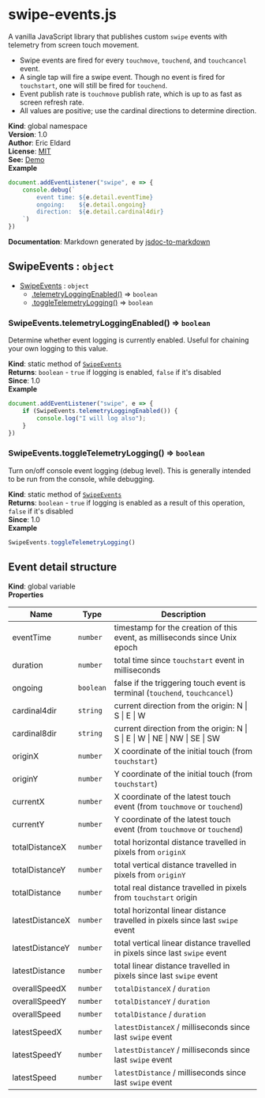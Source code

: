 # swipe-events.js

A vanilla JavaScript library that publishes custom <code>swipe</code> events with telemetry from screen touch movement.
- Swipe events are fired for every <code>touchmove</code>, <code>touchend</code>, and <code>touchcancel</code> event.
- A single tap will fire a swipe event. Though no event is fired for <code>touchstart</code>, one will still be fired for <code>touchend</code>.
- Event publish rate is <code>touchmove</code> publish rate, which is up to as fast as screen refresh rate.
- All values are positive; use the cardinal directions to determine direction.

**Kind**: global namespace  
**Version**: 1.0  
**Author**: Eric Eldard  
**License**: [MIT](https://github.com/eric-eldard/swipe-events.js/blob/main/LICENSE)  
**See:** [Demo](https://eric-eldard.github.io/swipe-events.js)   
**Example**  
```js
document.addEventListener("swipe", e => {
    console.debug(`
        event time: ${e.detail.eventTime}
        ongoing:    ${e.detail.ongoing}
        direction:  ${e.detail.cardinal4dir}
    `)
})
```
**Documentation**: Markdown generated by [jsdoc-to-markdown](https://github.com/jsdoc2md/jsdoc-to-markdown)

<a name="SwipeEvents"></a>

## SwipeEvents : <code>object</code>

* [SwipeEvents](#SwipeEvents) : <code>object</code>
    * [.telemetryLoggingEnabled()](#SwipeEvents.telemetryLoggingEnabled) ⇒ <code>boolean</code>
    * [.toggleTelemetryLogging()](#SwipeEvents.toggleTelemetryLogging) ⇒ <code>boolean</code>

<a name="SwipeEvents.telemetryLoggingEnabled"></a>

### SwipeEvents.telemetryLoggingEnabled() ⇒ <code>boolean</code>
Determine whether event logging is currently enabled. Useful for chaining your own logging to this value.

**Kind**: static method of [<code>SwipeEvents</code>](#SwipeEvents)  
**Returns**: <code>boolean</code> - <code>true</code> if logging is enabled, <code>false</code> if it's disabled  
**Since**: 1.0  
**Example**  
```js
document.addEventListener("swipe", e => {
    if (SwipeEvents.telemetryLoggingEnabled()) {
        console.log("I will log also");
    }
})
```
<a name="SwipeEvents.toggleTelemetryLogging"></a>

### SwipeEvents.toggleTelemetryLogging() ⇒ <code>boolean</code>
Turn on/off console event logging (debug level). This is generally intended to be run from the console, while debugging.

**Kind**: static method of [<code>SwipeEvents</code>](#SwipeEvents)  
**Returns**: <code>boolean</code> - <code>true</code> if logging is enabled as a result of this operation, <code>false</code> if it's disabled  
**Since**: 1.0  
**Example**  
```js
SwipeEvents.toggleTelemetryLogging()
```


<a name="Event detail structure"></a>

## Event detail structure
**Kind**: global variable  
**Properties**

| Name            | Type | Description                                                                                             |
|-----------------| --- |---------------------------------------------------------------------------------------------------------|
| eventTime       | <code>number</code> | timestamp for the creation of this event, as milliseconds since Unix epoch                              |
| duration        | <code>number</code> | total time since <code>touchstart</code> event in milliseconds                                          |
| ongoing         | <code>boolean</code> | false if the triggering touch event is terminal (<code>touchend</code>, <code>touchcancel</code>)       |
| cardinal4dir    | <code>string</code> | current direction from the origin: N &vert; S &vert; E &vert; W                                         |
| cardinal8dir    | <code>string</code> | current direction from the origin: N &vert; S &vert; E &vert; W &vert; NE &vert; NW &vert; SE &vert; SW |
| originX         | <code>number</code> | X coordinate of the initial touch (from <code>touchstart</code>)                                        |
| originY         | <code>number</code> | Y coordinate of the initial touch (from <code>touchstart</code>)                                        |
| currentX        | <code>number</code> | X coordinate of the latest touch event (from <code>touchmove</code> or <code>touchend</code>)           |
| currentY        | <code>number</code> | Y coordinate of the latest touch event (from <code>touchmove</code> or <code>touchend</code>)           |
| totalDistanceX  | <code>number</code> | total horizontal distance travelled in pixels from <code>originX</code>                                 |
| totalDistanceY  | <code>number</code> | total vertical distance travelled in pixels from <code>originY</code>                                   |
| totalDistance   | <code>number</code> | total real distance travelled in pixels from <code>touchstart</code> origin                             |
| latestDistanceX | <code>number</code> | total horizontal linear distance travelled in pixels since last <code>swipe</code> event                |
| latestDistanceY | <code>number</code> | total vertical linear distance travelled in pixels since last <code>swipe</code> event                  |
| latestDistance  | <code>number</code> | total linear distance travelled in pixels since last <code>swipe</code> event                           |
| overallSpeedX   | <code>number</code> | <code>totalDistanceX</code> / <code>duration</code>                                                     |
| overallSpeedY   | <code>number</code> | <code>totalDistanceY</code> / <code>duration</code>                                                     |
| overallSpeed    | <code>number</code> | <code>totalDistance</code> / <code>duration</code>                                                      |
| latestSpeedX    | <code>number</code> | <code>latestDistanceX</code> / milliseconds since last <code>swipe</code> event                         |
| latestSpeedY    | <code>number</code> | <code>latestDistanceY</code> / milliseconds since last <code>swipe</code> event                         |
| latestSpeed     | <code>number</code> | <code>latestDistance</code> / milliseconds since last <code>swipe</code> event                          |